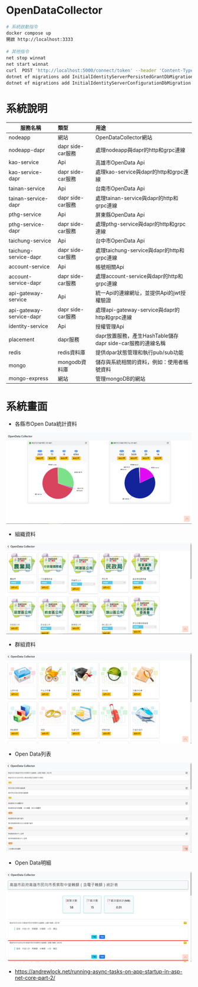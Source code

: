 # OpenDataCollector


``` Bash
# 系統啟動指令
docker compose up 
開啟 http://localhost:3333

# 其他指令
net stop winnat
net start winnat
curl  POST 'http://localhost:5000/connect/token' --header 'Content-Type: application/x-www-form-urlencoded' --data-urlencode 'client_id=client' --data-urlencode 'client_secret=secret' --data-urlencode 'scope=api1' --data-urlencode 'grant_type=client_credentials'
dotnet ef migrations add InitialIdentityServerPersistedGrantDbMigration -c PersistedGrantDbContext -o Data/Migrations/IdentityServer/PersistedGrantDb
dotnet ef migrations add InitialIdentityServerConfigurationDbMigration -c ConfigurationDbContext -o Data/Migrations/IdentityServer/ConfigurationDb
```
# 系統說明
| 服務名稱                 | 類型              | 用途                                                       |
| ------------------------ | :---------------- | :--------------------------------------------------------- |
| nodeapp                  | 網站              | OpenDataCollector網站                                      |
| nodeapp-dapr             | dapr side-car服務 | 處理nodeapp與dapr的http和grpc連線                          |
| kao-service              | Api               | 高雄市OpenData Api                                         |
| kao-service-dapr         | dapr side-car服務 | 處理kao-service與dapr的http和grpc連線                      |
| tainan-service           | Api               | 台南市OpenData Api                                         |
| tainan-service-dapr      | dapr side-car服務 | 處理tainan-service與dapr的http和grpc連線                   |
| pthg-service             | Api               | 屏東縣OpenData Api                                         |
| pthg-service-dapr        | dapr side-car服務 | 處理pthg-service與dapr的http和grpc連線                     |
| taichung-service         | Api               | 台中市OpenData Api                                         |
| taichung-service-dapr    | dapr side-car服務 | 處理taichung-service與dapr的http和grpc連線                 |
| account-service          | Api               | 帳號相關Api                                                |
| account-service-dapr     | dapr side-car服務 | 處理account-service與dapr的http和grpc連線                  |
| api-gateway-service      | Api               | 統一Api的連線網址，並提供Api的jwt授權驗證                  |
| api-gateway-service-dapr | dapr side-car服務 | 處理api-gateway-service與dapr的http和grpc連線              |
| identity-service         | Api               | 授權管理Api                                                |
| placement                | dapr服務          | dapr放置服務，產生HashTable儲存dapr side-car服務的連線名稱 |
| redis                    | redis資料庫       | 提供dpar狀態管理和執行pub/sub功能                          |
| mongo                    | mongodb資料庫     | 儲存與系統相關的資料，例如：使用者帳號資料                 |
| mongo-express            | 網站              | 管理mongoDB的網站                                          |

# 系統畫面
- 各縣市Open Data統計資料
<center><img src="https://github.com/Benknightdark/OpenDataCollector/blob/main/screenshot/1.png?raw=true" />
</center>

- 組織資料
<center><img src="https://github.com/Benknightdark/OpenDataCollector/blob/main/screenshot/2.png?raw=true" />
</center>

- 群組資料
<center><img src="https://github.com/Benknightdark/OpenDataCollector/blob/main/screenshot/3.png?raw=true" />
</center>

- Open Data列表
<center><img src="https://github.com/Benknightdark/OpenDataCollector/blob/main/screenshot/4.png?raw=true" />
</center>

- Open Data明細
<center><img src="https://github.com/Benknightdark/OpenDataCollector/blob/main/screenshot/5.png?raw=true" />
</center>




- https://andrewlock.net/running-async-tasks-on-app-startup-in-asp-net-core-part-2/